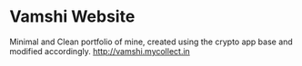 # Vamshi Website
Minimal and Clean portfolio of mine, created using the crypto app base and modified accordingly. http://vamshi.mycollect.in
